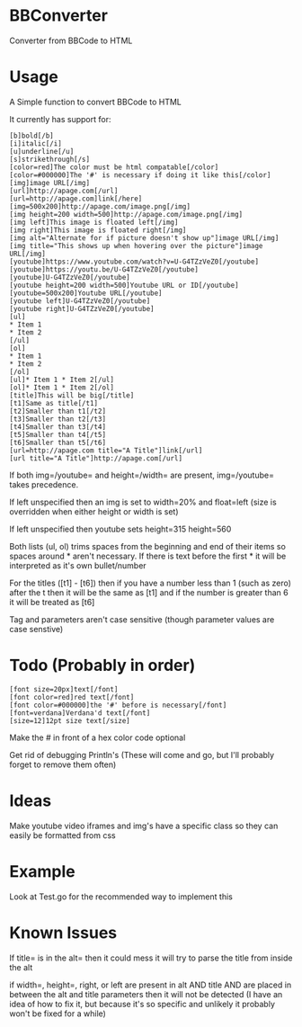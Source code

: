 # BBConverter
Converter from BBCode to HTML
# Usage
A Simple function to convert BBCode to HTML

It currently has support for:

    [b]bold[/b]
    [i]italic[/i]
    [u]underline[/u]
    [s]strikethrough[/s]
    [color=red]The color must be html compatable[/color]
    [color=#000000]The '#' is necessary if doing it like this[/color]
    [img]image URL[/img]
    [url]http://apage.com[/url]
    [url=http://apage.com]link[/here]
    [img=500x200]http://apage.com/image.png[/img]
    [img height=200 width=500]http://apage.com/image.png[/img]
    [img left]This image is floated left[/img]
    [img right]This image is floated right[/img]
    [img alt="Alternate for if picture doesn't show up"]image URL[/img]
    [img title="This shows up when hovering over the picture"]image URL[/img]
    [youtube]https://www.youtube.com/watch?v=U-G4TZzVeZ0[/youtube]
    [youtube]https://youtu.be/U-G4TZzVeZ0[/youtube]
    [youtube]U-G4TZzVeZ0[/youtube]
    [youtube height=200 width=500]Youtube URL or ID[/youtube]
    [youtube=500x200]Youtube URL[/youtube]
    [youtube left]U-G4TZzVeZ0[/youtube]
    [youtube right]U-G4TZzVeZ0[/youtube]
    [ul]
    * Item 1
    * Item 2
    [/ul]
    [ol]
    * Item 1
    * Item 2
    [/ol]
    [ul]* Item 1 * Item 2[/ul]
    [ol]* Item 1 * Item 2[/ol]
    [title]This will be big[/title]
    [t1]Same as title[/t1]
    [t2]Smaller than t1[/t2]
    [t3]Smaller than t2[/t3]
    [t4]Smaller than t3[/t4]
    [t5]Smaller than t4[/t5]
    [t6]Smaller than t5[/t6]
    [url=http://apage.com title="A Title"]link[/url]
    [url title="A Title"]http://apage.com[/url]

If both img=/youtube= and height=/width= are present, img=/youtube= takes precedence.

If left unspecified then an img is set to width=20% and float=left (size is overridden when either height or width is set)

If left unspecified then youtube sets height=315 height=560

Both lists (ul, ol) trims spaces from the beginning and end of their items so spaces around * aren't necessary. If there is text before the first * it will be interpreted as it's own bullet/number

For the titles ([t1] - [t6]) then if you have a number less than 1 (such as zero) after the t then it will be the same as [t1] and if the number is greater than 6 it will be treated as [t6]

Tag and parameters aren't case sensitive (though parameter values are case senstive)

# Todo (Probably in order)

    [font size=20px]text[/font]
    [font color=red]red text[/font]
    [font color=#000000]the '#' before is necessary[/font]
    [font=verdana]Verdana'd text[/font]
    [size=12]12pt size text[/size]

Make the # in front of a hex color code optional

Get rid of debugging Println's (These will come and go, but I'll probably forget to remove them often)

# Ideas
Make youtube video iframes and img's have a specific class so they can easily be formatted from css

# Example
Look at Test.go for the recommended way to implement this

# Known Issues
If title= is in the alt= then it could mess it will try to parse the title from inside the alt

if width=, height=, right, or left are present in alt AND title AND are placed in between the alt and title parameters then it will not be detected (I have an idea of how to fix it, but because it's so specific and unlikely it probably won't be fixed for a while)
